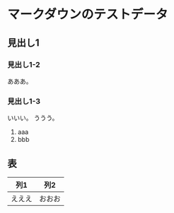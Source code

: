 # マークダウンのテストデータ

## 見出し1

### 見出し1-2

あああ。

### 見出し1-3

いいい。
ううう。

1. aaa
2. bbb

## 表

| 列1    | 列2    |
|--------|--------|
| えええ | おおお |
